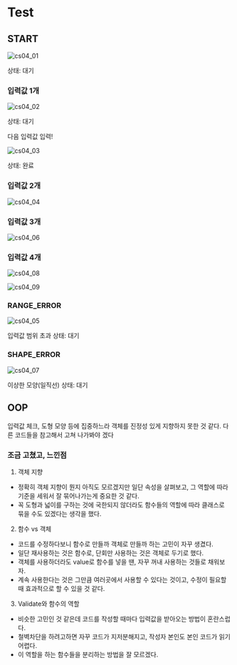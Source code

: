 # Test

## START

![cs04_01](https://user-images.githubusercontent.com/70361152/104725093-f00ae200-5774-11eb-8789-316c7a6dca66.JPG)

상태: 대기

### 입력값 1개

![cs04_02](https://user-images.githubusercontent.com/70361152/104725096-f0a37880-5774-11eb-9964-eb46842882b2.JPG)

상태: 대기

다음 입력값 입력!

![cs04_03](https://user-images.githubusercontent.com/70361152/104725097-f13c0f00-5774-11eb-9b77-50d727ef6073.JPG)

상태: 완료

### 입력값 2개

![cs04_04](https://user-images.githubusercontent.com/70361152/104725099-f1d4a580-5774-11eb-92fc-2d9ac21f620d.JPG)

### 입력값 3개

![cs04_06](https://user-images.githubusercontent.com/70361152/104725105-f26d3c00-5774-11eb-9d2e-e538d22e6049.JPG)

### 입력값 4개

![cs04_08](https://user-images.githubusercontent.com/70361152/104725110-f305d280-5774-11eb-876c-f5816de72785.JPG)

![cs04_09](https://user-images.githubusercontent.com/70361152/104725111-f305d280-5774-11eb-9d0d-6c8e67c3746b.JPG)

### RANGE_ERROR

![cs04_05](https://user-images.githubusercontent.com/70361152/104725101-f1d4a580-5774-11eb-90ee-cc22aa9e26ac.JPG)

입력값 범위 초과
상태: 대기

### SHAPE_ERROR

![cs04_07](https://user-images.githubusercontent.com/70361152/104725109-f26d3c00-5774-11eb-8401-83b2757e35ac.JPG)

이상한 모양(일직선)
상태: 대기

## OOP

입력값 체크, 도형 모양 등에 집중하느라 객체를 진정성 있게 지향하지 못한 것 같다. 다른 코드들을 참고해서 고쳐 나가봐야 겠다

### 조금 고쳤고, 느낀점

1. 객체 지향

- 정확히 객체 지향이 뭔지 아직도 모르겠지만 일단 속성을 살펴보고, 그 역할에 따라 기준을 세워서 잘 묶어나가는게 중요한 것 같다.
- 꼭 도형과 넓이를 구하는 것에 국한되지 않더라도 함수들의 역할에 따라 클래스로 묶을 수도 있겠다는 생각을 했다.

2. 함수 vs 객체

- 코드를 수정하다보니 함수로 만들까 객체로 만들까 하는 고민이 자꾸 생겼다.
- 일단 재사용하는 것은 함수로, 단회만 사용하는 것은 객체로 두기로 했다.
- 객체를 사용하더라도 value로 함수를 넣을 땐, 자꾸 꺼내 사용하는 것들로 채워보자.
- 계속 사용한다는 것은 그만큼 여러곳에서 사용할 수 있다는 것이고, 수정이 필요할 때 효과적으로 할 수 있을 것 같다.

3. Validate와 함수의 역할

- 비슷한 고민인 것 같은데 코드를 작성할 때마다 입력값을 받아오는 방법이 혼란스럽다.
- 철벽차단을 하려고하면 자꾸 코드가 지저분해지고, 작성자 본인도 본인 코드가 읽기 어렵다.
- 이 역할을 하는 함수들을 분리하는 방법을 잘 모르겠다.

